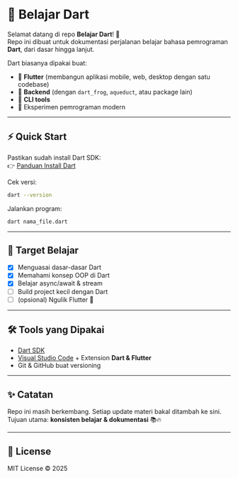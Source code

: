 # 🚀 Belajar Dart

Selamat datang di repo **Belajar Dart**! 🎯  
Repo ini dibuat untuk dokumentasi perjalanan belajar bahasa pemrograman **Dart**, dari dasar hingga lanjut.  

Dart biasanya dipakai buat:
- 🔹 **Flutter** (membangun aplikasi mobile, web, desktop dengan satu codebase)  
- 🔹 **Backend** (dengan `dart_frog`, `aqueduct`, atau package lain)  
- 🔹 **CLI tools**  
- 🔹 Eksperimen pemrograman modern  

---

## ⚡ Quick Start
Pastikan sudah install Dart SDK:  
👉 [Panduan Install Dart](https://dart.dev/get-dart)

Cek versi:
```bash
dart --version
```

Jalankan program:
```bash
dart nama_file.dart
```

---

## 🎯 Target Belajar
- [x] Menguasai dasar-dasar Dart  
- [x] Memahami konsep OOP di Dart  
- [x] Belajar async/await & stream  
- [ ] Build project kecil dengan Dart  
- [ ] (opsional) Ngulik Flutter 🚀  

---

## 🛠️ Tools yang Dipakai
- [Dart SDK](https://dart.dev/)  
- [Visual Studio Code](https://code.visualstudio.com/) + Extension **Dart & Flutter**  
- Git & GitHub buat versioning  

---

## ✨ Catatan
Repo ini masih berkembang. Setiap update materi bakal ditambah ke sini.  
Tujuan utama: **konsisten belajar & dokumentasi** 📚🔥  

---

## 📜 License
MIT License © 2025
